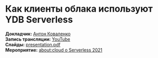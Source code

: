 # Как клиенты облака используют YDB Serverless

**Докладчик:** [Антон Коваленко](https://www.linkedin.com/in/kovalad)\
**Запись трансляции:** [YouTube](https://www.youtube.com/watch?v=8bgtMxkduV8&t=1365s)\
**Слайды:** [presentation.pdf](presentation.pdf)\
**Мероприятие:** [about:cloud о Serverless 2021](https://cloud.yandex.ru/events/408#about)

